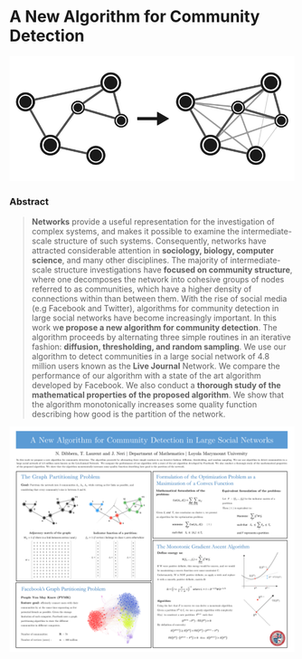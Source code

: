 # A New Algorithm for Community Detection

![](/Documents/W_to_Omega.png)

### Abstract

>  **Networks** provide a useful representation for the investigation of complex systems, and makes it possible to examine the intermediate-scale structure of such systems. Consequently, networks have attracted considerable attention in **sociology, biology, computer science**, and many other disciplines. The majority of intermediate-scale structure investigations have **focused on community structure**, where one decomposes the network into cohesive groups of nodes referred to as communities, which have a higher density of connections within than between them. With the rise of social media (e.g Facebook and Twitter), algorithms for community detection in large social networks have become increasingly important. In this work w**e propose a new algorithm for community detection**. The algorithm proceeds by alternating three simple routines in an iterative fashion: **diffusion, thresholding, and random sampling**. We use our algorithm to detect communities in a large social network of 4.8 million users known as the **Live Journal** Network. We compare the performance of our algorithm with a state of the art algorithm developed by Facebook. We also conduct a **thorough study of the mathematical properties of the proposed algorithm**. We show that the algorithm monotonically increases some quality function describing how good is the partition of the network.

![](/Documents/SACNAS_SLC.png)